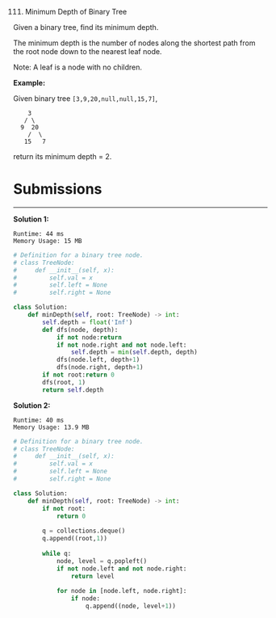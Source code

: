 111. Minimum Depth of Binary Tree

Given a binary tree, find its minimum depth.

The minimum depth is the number of nodes along the shortest path from the root node down to the nearest leaf node.

Note: A leaf is a node with no children.

**Example:**

Given binary tree `[3,9,20,null,null,15,7]`,
```
    3
   / \
  9  20
    /  \
   15   7
```
return its minimum depth = 2.

# Submissions
---
**Solution 1:**
```
Runtime: 44 ms
Memory Usage: 15 MB
```
```python
# Definition for a binary tree node.
# class TreeNode:
#     def __init__(self, x):
#         self.val = x
#         self.left = None
#         self.right = None

class Solution:
    def minDepth(self, root: TreeNode) -> int:
        self.depth = float('Inf')
        def dfs(node, depth):
            if not node:return
            if not node.right and not node.left:
                self.depth = min(self.depth, depth)
            dfs(node.left, depth+1)
            dfs(node.right, depth+1)
        if not root:return 0
        dfs(root, 1)
        return self.depth
```

**Solution 2:**
```
Runtime: 40 ms
Memory Usage: 13.9 MB
```
```python
# Definition for a binary tree node.
# class TreeNode:
#     def __init__(self, x):
#         self.val = x
#         self.left = None
#         self.right = None

class Solution:
    def minDepth(self, root: TreeNode) -> int:
        if not root:
            return 0
        
        q = collections.deque()
        q.append((root,1))
        
        while q:
            node, level = q.popleft()
            if not node.left and not node.right:
                return level
            
            for node in [node.left, node.right]:
                if node:
                    q.append((node, level+1))
```